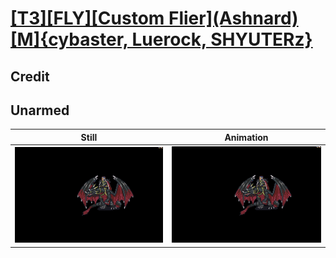 # [\[T3\]\[FLY\]\[Custom Flier\]\(Ashnard\)\[M\]{cybaster, Luerock, SHYUTERz}](../)

## Credit


	
## Unarmed

| Still | Animation |
| :---: | :-------: |
| ![Unarmed still](./Unarmed_000.png) | ![Unarmed animation](./Unarmed.gif) |

